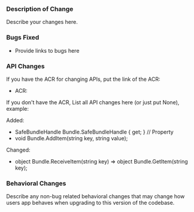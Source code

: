 ### Description of Change ###

Describe your changes here.

### Bugs Fixed ###

- Provide links to bugs here

### API Changes ###

If you have the ACR for changing APIs, put the link of the ACR:
 - ACR: 

If you don't have the ACR, List all API changes here (or just put None), example:

Added:
 - SafeBundleHandle Bundle.SafeBundleHandle { get; } // Property
 - void Bundle.AddItem(string key, string value);

Changed:
 - object Bundle.ReceiveItem(string key) => object Bundle.GetItem(string key);

### Behavioral Changes ###

Describe any non-bug related behavioral changes that may change how users app behaves when upgrading to this version of the codebase.
